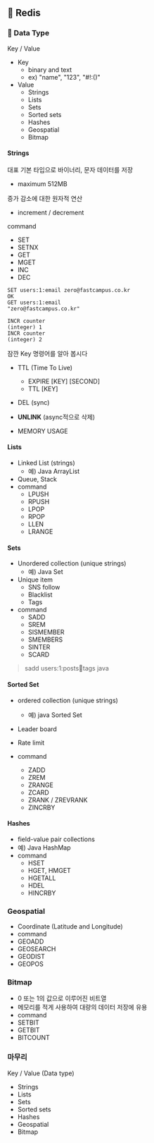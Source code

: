 ## :pushpin: Redis
### :seedling: Data Type
Key / Value
- Key
  - binary and text 
  - ex) "name", "123", "#!:()"
- Value
  - Strings
  - Lists
  - Sets
  - Sorted sets
  - Hashes
  - Geospatial
  - Bitmap

#### Strings
대표 기본 타입으로 바이너리, 문자 데이터를 저장
- maximum 512MB

증가 감소에 대한 원자적 연산
- increment / decrement

command
  - SET
  - SETNX
  - GET
  - MGET
  - INC
  - DEC

```shell
SET users:1:email zero@fastcampus.co.kr
OK
GET users:1:email
"zero@fastcampus.co.kr"
```
```
INCR counter
(integer) 1
INCR counter
(integer) 2
```

잠깐 Key 명령어를 알아 봅시다
- TTL (Time To Live)
  - EXPIRE [KEY] [SECOND]
  - TTL [KEY]

- DEL (sync)
- **UNLINK** (async적으로 삭제)
- MEMORY USAGE 


#### Lists
- Linked List (strings)
  - 예) Java ArrayList
- Queue, Stack
- command
  - LPUSH
  - RPUSH
  - LPOP
  - RPOP
  - LLEN
  - LRANGE


#### Sets
- Unordered collection (unique strings)
  - 예) Java Set
- Unique item
  - SNS follow
  - Blacklist
  - Tags
- command
  - SADD
  - SREM
  - SISMEMBER
  - SMEMBERS
  - SINTER
  - SCARD

> sadd users:1:posts:100:tags java

#### Sorted Set
- ordered collection (unique strings)
  - 예) java Sorted Set
- Leader board
- Rate limit

- command
  - ZADD
  - ZREM
  - ZRANGE
  - ZCARD
  - ZRANK / ZREVRANK
  - ZINCRBY

#### Hashes
- field-value pair collections 
- 예) Java HashMap
- command
  - HSET
  - HGET, HMGET
  - HGETALL
  - HDEL
  - HINCRBY

### Geospatial
- Coordinate (Latitude and Longitude)
- command
- GEOADD
- GEOSEARCH
- GEODIST
- GEOPOS

### Bitmap
- 0 또는 1의 값으로 이루어진 비트열
- 메모리를 적게 사용하여 대량의 데이터 저장에 유용
- command
- SETBIT
- GETBIT
- BITCOUNT

### 마무리
Key / Value (Data type)
- Strings
- Lists
- Sets
- Sorted sets
- Hashes
- Geospatial
- Bitmap

